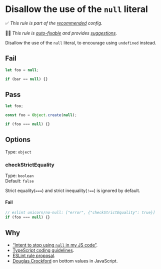 # Disallow the use of the `null` literal

<!-- Do not manually modify RULE_NOTICE part. Run: `npm run generate-rule-notices` -->
<!-- RULE_NOTICE -->
✅ *This rule is part of the [recommended](https://github.com/sindresorhus/eslint-plugin-unicorn#recommended-config) config.*

🔧💡 *This rule is [auto-fixable](https://eslint.org/docs/user-guide/command-line-interface#fixing-problems) and provides [suggestions](https://eslint.org/docs/developer-guide/working-with-rules#providing-suggestions).*
<!-- /RULE_NOTICE -->

Disallow the use of the `null` literal, to encourage using `undefined` instead.

## Fail

```js
let foo = null;
```

```js
if (bar == null) {}
```

## Pass

```js
let foo;
```

```js
const foo = Object.create(null);
```

```js
if (foo === null) {}
```

## Options

Type: `object`

### checkStrictEquality

Type: `boolean`\
Default: `false`

Strict equality(`===`) and strict inequality(`!==`) is ignored by default.

#### Fail

```js
// eslint unicorn/no-null: ["error", {"checkStrictEquality": true}]
if (foo === null) {}
```

## Why

- [“Intent to stop using `null` in my JS code”](https://github.com/sindresorhus/meta/issues/7).
- [TypeScript coding guidelines](https://github.com/Microsoft/TypeScript/wiki/Coding-guidelines#null-and-undefined).
- [ESLint rule proposal](https://github.com/eslint/eslint/issues/6701).
- [Douglas Crockford](https://www.youtube.com/watch?v=PSGEjv3Tqo0&t=9m21s) on bottom values in JavaScript.

